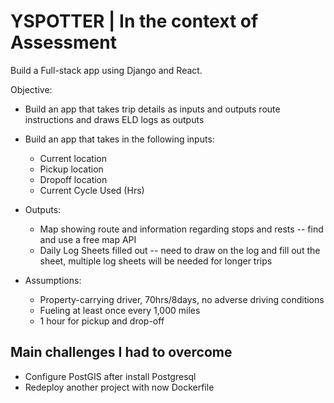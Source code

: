 # YSPOTTER | In the context of Assessment

Build a Full-stack app using Django and React.

Objective:

- Build an app that takes trip details as inputs and outputs route instructions and draws ELD logs as outputs
- Build an app that takes in the following inputs:

  - Current location
  - Pickup location
  - Dropoff location
  - Current Cycle Used (Hrs)

- Outputs:

  - Map showing route and information regarding stops and rests -- find and use a free map API
  - Daily Log Sheets filled out -- need to draw on the log and fill out the sheet, multiple log sheets will be needed for longer trips

- Assumptions:
  - Property-carrying driver, 70hrs/8days, no adverse driving conditions
  - Fueling at least once every 1,000 miles
  - 1 hour for pickup and drop-off

## Main challenges I had to overcome

- Configure PostGIS after install Postgresql
- Redeploy another project with now Dockerfile
